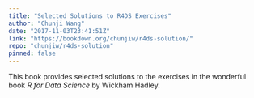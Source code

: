 ```yaml
---
title: "Selected Solutions to R4DS Exercises"
author: "Chunji Wang"
date: "2017-11-03T23:41:51Z"
link: "https://bookdown.org/chunjiw/r4ds-solution/"
repo: "chunjiw/r4ds-solution"
pinned: false
---
```


This book provides selected solutions to the exercises in the wonderful book <em>R for Data Science</em> by Wickham Hadley.
